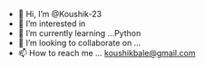 - 👋 Hi, I’m @Koushik-23
- 👀 I’m interested in 
- 🌱 I’m currently learning ...Python
- 💞️ I’m looking to collaborate on ...
- 📫 How to reach me ... koushikbale@gmail.com

<!---
Koushik-23/Koushik-23 is a ✨ special ✨ repository because its `README.md` (this file) appears on your GitHub profile.
You can click the Preview link to take a look at your changes.
--->
